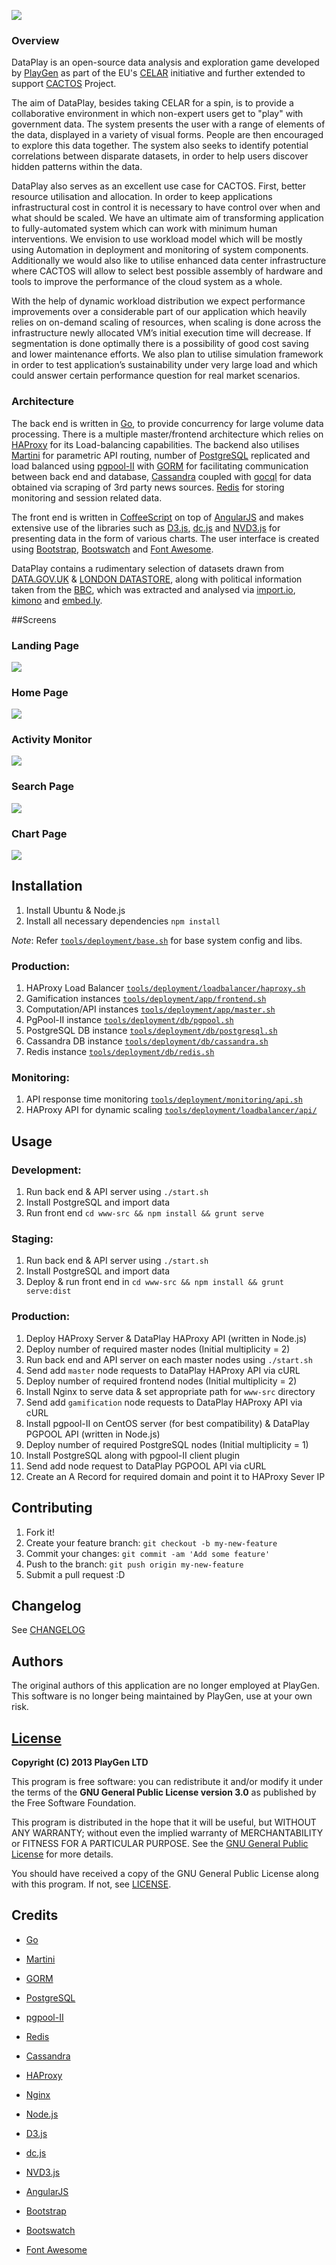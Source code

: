 ![](http://i.imgur.com/l7RwTtQ.png)

### Overview
DataPlay is an open-source data analysis and exploration game developed by [PlayGen](http://playgen.com) as part of the EU's [CELAR](http://celarcloud.eu) initiative and further extended to support [CACTOS](http://www.cactosfp7.eu) Project.

The aim of DataPlay, besides taking CELAR for a spin, is to provide a collaborative environment in which non-expert users get to "play" with government data. The system presents the user with a range of elements of the data, displayed in a variety of visual forms. People are then encouraged to explore this data together. The system also seeks to identify potential correlations between disparate datasets, in order to help users discover hidden patterns within the data.

DataPlay also serves as an excellent use case for CACTOS. First, better resource utilisation and allocation. In order to keep applications infrastructural cost in control it is necessary to have control over when and what should be scaled. We have an ultimate aim of transforming application to fully-automated system which can work with minimum human interventions. We envision to use workload model which will be mostly using Automation in deployment and monitoring of system components. Additionally we would also like to utilise enhanced data center infrastructure where CACTOS will allow to select best possible assembly of hardware and tools to improve the performance of the cloud system as a whole.

With the help of dynamic workload distribution we expect performance improvements over a considerable part of our application which heavily relies on on-demand scaling of resources, when scaling is done across the infrastructure newly allocated VM’s initial execution time will decrease. If segmentation is done optimally there is a possibility of good cost saving and lower maintenance efforts. We also plan to utilise simulation framework in order to test application’s sustainability under very large load and which could answer certain performance question for real market scenarios.

### Architecture
The back end is written in [Go](http://golang.org), to provide concurrency for large volume data processing. There is a multiple master/frontend architecture which relies on [HAProxy](http://www.haproxy.org) for its Load-balancing capabilities. The backend also utilises [Martini](https://github.com/go-martini/martini) for parametric API routing, number of [PostgreSQL](http://www.postgresql.org) replicated and load balanced using [pgpool-II](http://www.pgpool.net/mediawiki/index.php/Main_Page) with [GORM](https://github.com/jinzhu/gorm) for facilitating communication between back end and database, [Cassandra](http://cassandra.apache.org) coupled with [gocql](https://github.com/gocql/gocql) for data obtained via scraping of 3rd party news sources. [Redis](http://redis.io) for storing monitoring and session related data.

The front end is written in [CoffeeScript](http://coffeescript.org) on top of [AngularJS](https://angularjs.org) and makes extensive use of the libraries such as [D3.js](http://d3js.org), [dc.js](http://dc-js.github.io/dc.js) and [NVD3.js](http://nvd3.org) for presenting data in the form of various charts. The user interface is created using [Bootstrap](http://getbootstrap.com), [Bootswatch](https://bootswatch.com) and [Font Awesome](http://fontawesome.io).

DataPlay contains a rudimentary selection of datasets drawn from [DATA.GOV.UK](http://data.gov.uk) & [LONDON DATASTORE](http://data.london.gov.uk), along with political information taken from the [BBC](http://www.bbc.co.uk/news), which was extracted and analysed via [import.io](https://import.io), [kimono](https://www.kimonolabs.com) and [embed.ly](http://embed.ly).

##Screens
### Landing Page
![](http://i.imgur.com/lMcdMYL.png)

### Home Page
![](http://i.imgur.com/81T9n1k.png)

### Activity Monitor
![](http://i.imgur.com/U1gm66j.png)

### Search Page
![](http://i.imgur.com/RbI9YbX.png)

### Chart Page
![](http://i.imgur.com/LP5c5C3.png)

## Installation

1. Install Ubuntu & Node.js
2. Install all necessary dependencies `npm install`

*Note*: Refer [`tools/deployment/base.sh`](tools/deployment/base.sh) for base system config and libs.

### Production:

1. HAProxy Load Balancer [`tools/deployment/loadbalancer/haproxy.sh`](tools/deployment/loadbalancer/haproxy.sh)
2. Gamification instances [`tools/deployment/app/frontend.sh`](tools/deployment/app/frontend.sh)
3. Computation/API instances [`tools/deployment/app/master.sh`](tools/deployment/app/master.sh)
5. PgPool-II instance [`tools/deployment/db/pgpool.sh`](tools/deployment/db/pgpool.sh)
4. PostgreSQL DB instance [`tools/deployment/db/postgresql.sh`](tools/deployment/db/postgresql.sh)
5. Cassandra DB instance [`tools/deployment/db/cassandra.sh`](tools/deployment/db/cassandra.sh)
6. Redis instance [`tools/deployment/db/redis.sh`](tools/deployment/db/redis.sh)

### Monitoring:

1. API response time monitoring [`tools/deployment/monitoring/api.sh`](tools/deployment/monitoring/api.sh)
2. HAProxy API for dynamic scaling [`tools/deployment/loadbalancer/api/`](tools/deployment/loadbalancer/api)

## Usage

### Development:

1. Run back end & API server using `./start.sh`
2. Install PostgreSQL and import data
3. Run front end `cd www-src && npm install && grunt serve`

### Staging:

1. Run back end & API server using `./start.sh`
2. Install PostgreSQL and import data
3. Deploy & run front end in `cd www-src && npm install && grunt serve:dist`

### Production:

1. Deploy HAProxy Server & DataPlay HAProxy API (written in Node.js)
2. Deploy number of required master nodes (Initial multiplicity = 2)
  1. Run back end and API server on each master nodes using `./start.sh`
  2. Send add `master` node requests to DataPlay HAProxy API via cURL
3. Deploy number of required frontend nodes (Initial multiplicity = 2)
  1. Install Nginx to serve data & set appropriate path for `www-src` directory
  2. Send add `gamification` node requests to DataPlay HAProxy API via cURL
4. Install pgpool-II on CentOS server (for best compatibility) & DataPlay PGPOOL API (written in Node.js)
5. Deploy number of required PostgreSQL nodes (Initial multiplicity = 1)
  1. Install PostgreSQL along with pgpool-II client plugin
  2. Send add node request to DataPlay PGPOOL API via cURL
6. Create an A Record for required domain and point it to HAProxy Sever IP

## Contributing

1. Fork it!
2. Create your feature branch: `git checkout -b my-new-feature`
3. Commit your changes: `git commit -am 'Add some feature'`
4. Push to the branch: `git push origin my-new-feature`
5. Submit a pull request :D

## Changelog

See [CHANGELOG](CHANGELOG.md)

## Authors

The original authors of this application are no longer employed at PlayGen. 
This software is no longer being maintained by PlayGen, use at your own risk.  

## [License](LICENSE.md)

**Copyright (C) 2013 PlayGen LTD**

This program is free software: you can redistribute it and/or modify it under the terms of the **GNU General Public License version 3.0** as published by the Free Software Foundation.

This program is distributed in the hope that it will be useful, but WITHOUT ANY WARRANTY; without even the implied warranty of MERCHANTABILITY or FITNESS FOR A PARTICULAR PURPOSE. See the [GNU General Public License](LICENSE.md) for more details.

You should have received a copy of the GNU General Public License along with this program. If not, see [LICENSE](LICENSE.md).

## Credits

- [Go](https://golang.org)

- [Martini](https://github.com/go-martini/martini)

- [GORM](https://github.com/jinzhu/gorm)

- [PostgreSQL](http://www.postgresql.org)

- [pgpool-II](http://www.pgpool.net)

- [Redis](http://redis.io)

- [Cassandra](http://cassandra.apache.org)

- [HAProxy](http://www.haproxy.org)

- [Nginx](http://nginx.org)

- [Node.js](https://nodejs.org)

- [D3.js](http://d3js.org)

- [dc.js](http://dc-js.github.io/dc.js)

- [NVD3.js](http://nvd3.org)

- [AngularJS](https://angularjs.org)

- [Bootstrap](http://getbootstrap.com)

- [Bootswatch](https://bootswatch.com)

- [Font Awesome](http://fontawesome.io)
